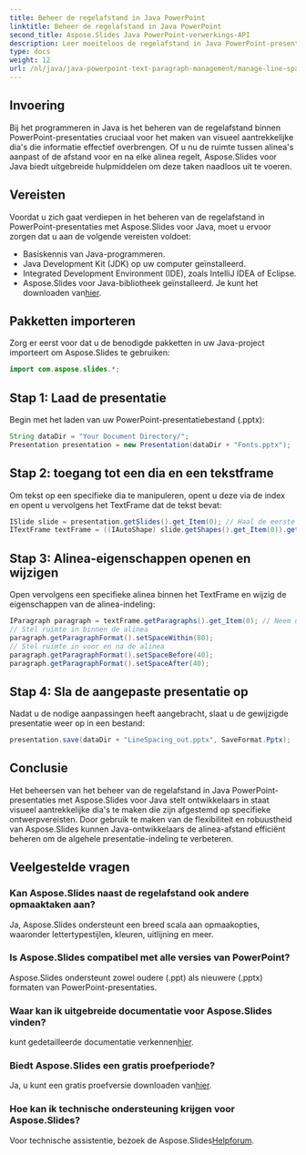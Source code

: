 ```yaml
---
title: Beheer de regelafstand in Java PowerPoint
linktitle: Beheer de regelafstand in Java PowerPoint
second_title: Aspose.Slides Java PowerPoint-verwerkings-API
description: Leer moeiteloos de regelafstand in Java PowerPoint-presentaties beheren met Aspose.Slides voor Java. Verbeter uw dia's.
type: docs
weight: 12
url: /nl/java/java-powerpoint-text-paragraph-management/manage-line-spacing-java-powerpoint/
---
```

## Invoering
Bij het programmeren in Java is het beheren van de regelafstand binnen PowerPoint-presentaties cruciaal voor het maken van visueel aantrekkelijke dia's die informatie effectief overbrengen. Of u nu de ruimte tussen alinea's aanpast of de afstand voor en na elke alinea regelt, Aspose.Slides voor Java biedt uitgebreide hulpmiddelen om deze taken naadloos uit te voeren.
## Vereisten
Voordat u zich gaat verdiepen in het beheren van de regelafstand in PowerPoint-presentaties met Aspose.Slides voor Java, moet u ervoor zorgen dat u aan de volgende vereisten voldoet:
- Basiskennis van Java-programmeren.
- Java Development Kit (JDK) op uw computer geïnstalleerd.
- Integrated Development Environment (IDE), zoals IntelliJ IDEA of Eclipse.
-  Aspose.Slides voor Java-bibliotheek geïnstalleerd. Je kunt het downloaden van[hier](https://releases.aspose.com/slides/java/).

## Pakketten importeren
Zorg er eerst voor dat u de benodigde pakketten in uw Java-project importeert om Aspose.Slides te gebruiken:
```java
import com.aspose.slides.*;
```
## Stap 1: Laad de presentatie
Begin met het laden van uw PowerPoint-presentatiebestand (.pptx):
```java
String dataDir = "Your Document Directory/";
Presentation presentation = new Presentation(dataDir + "Fonts.pptx");
```
## Stap 2: toegang tot een dia en een tekstframe
Om tekst op een specifieke dia te manipuleren, opent u deze via de index en opent u vervolgens het TextFrame dat de tekst bevat:
```java
ISlide slide = presentation.getSlides().get_Item(0); // Haal de eerste dia
ITextFrame textFrame = ((IAutoShape) slide.getShapes().get_Item(0)).getTextFrame();
```
## Stap 3: Alinea-eigenschappen openen en wijzigen
Open vervolgens een specifieke alinea binnen het TextFrame en wijzig de eigenschappen van de alinea-indeling:
```java
IParagraph paragraph = textFrame.getParagraphs().get_Item(0); // Neem de eerste alinea
// Stel ruimte in binnen de alinea
paragraph.getParagraphFormat().setSpaceWithin(80);
// Stel ruimte in voor en na de alinea
paragraph.getParagraphFormat().setSpaceBefore(40);
paragraph.getParagraphFormat().setSpaceAfter(40);
```
## Stap 4: Sla de aangepaste presentatie op
Nadat u de nodige aanpassingen heeft aangebracht, slaat u de gewijzigde presentatie weer op in een bestand:
```java
presentation.save(dataDir + "LineSpacing_out.pptx", SaveFormat.Pptx);
```

## Conclusie
Het beheersen van het beheer van de regelafstand in Java PowerPoint-presentaties met Aspose.Slides voor Java stelt ontwikkelaars in staat visueel aantrekkelijke dia's te maken die zijn afgestemd op specifieke ontwerpvereisten. Door gebruik te maken van de flexibiliteit en robuustheid van Aspose.Slides kunnen Java-ontwikkelaars de alinea-afstand efficiënt beheren om de algehele presentatie-indeling te verbeteren.
## Veelgestelde vragen
### Kan Aspose.Slides naast de regelafstand ook andere opmaaktaken aan?
Ja, Aspose.Slides ondersteunt een breed scala aan opmaakopties, waaronder lettertypestijlen, kleuren, uitlijning en meer.
### Is Aspose.Slides compatibel met alle versies van PowerPoint?
Aspose.Slides ondersteunt zowel oudere (.ppt) als nieuwere (.pptx) formaten van PowerPoint-presentaties.
### Waar kan ik uitgebreide documentatie voor Aspose.Slides vinden?
 kunt gedetailleerde documentatie verkennen[hier](https://reference.aspose.com/slides/java/).
### Biedt Aspose.Slides een gratis proefperiode?
 Ja, u kunt een gratis proefversie downloaden van[hier](https://releases.aspose.com/).
### Hoe kan ik technische ondersteuning krijgen voor Aspose.Slides?
 Voor technische assistentie, bezoek de Aspose.Slides[Helpforum](https://forum.aspose.com/c/slides/11).